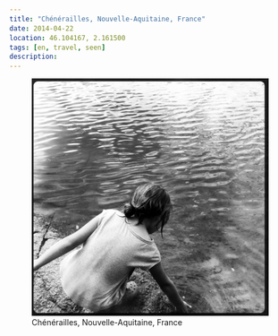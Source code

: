 ```yaml
---
title: "‎⁨Chénérailles⁩, ⁨Nouvelle-Aquitaine⁩, ⁨France⁩"
date: 2014-04-22
location: 46.104167, 2.161500
tags: [en, travel, seen]
description: 
---
```


<figure>
  <img src="/assets/img/2014-04-22-ch-n-railles-nouvelle-aquitaine-france.jpeg" alt="‎⁨Chénérailles⁩, ⁨Nouvelle-Aquitaine⁩, ⁨France⁩">
  <figcaption>‎⁨Chénérailles⁩, ⁨Nouvelle-Aquitaine⁩, ⁨France⁩</figcaption>
</figure>
